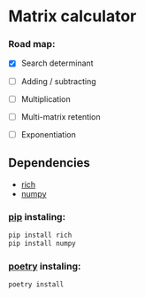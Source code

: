 # Matrix calculator
  
  
### Road map:
- [x] Search determinant
- [ ] Adding / subtracting
- [ ] Multiplication
- [ ] Multi-matrix retention
- [ ] Exponentiation
  
  
## Dependencies
- [rich](https://pypi.org/project/rich/)
- [numpy](https://pypi.org/project/numpy/)
  
### [pip](https://pypi.org/project/pip/) instaling:
```bash
pip install rich
pip install numpy
```
  
### [poetry](https://python-poetry.org/) instaling:
```bash
poetry install
```

